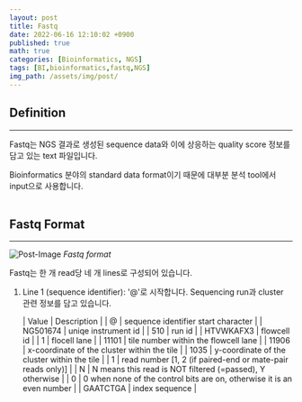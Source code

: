 ```yaml
---
layout: post
title: Fastq
date: 2022-06-16 12:10:02 +0900
published: true
math: true
categories: [Bioinformatics, NGS]
tags: [BI,bioinformatics,fastq,NGS]
img_path: /assets/img/post/
---
```


## Definition
***

 Fastq는 NGS 결과로 생성된 sequence data와 이에 상응하는 quality score 정보를 담고 있는 text 파일입니다.

 Bioinformatics 분야의 standard data format이기 때문에 대부분 분석 tool에서 input으로 사용합니다.
 <br><br>


## Fastq Format
***

 ![Post-Image](Fastq_format.png)
 _Fastq format_
 
 Fastq는 한 개 read당 네 개 lines로 구성되어 있습니다.

 1. Line 1 (sequence identifier): '@'로 시작합니다. Sequencing run과 cluster 관련 정보를 담고 있습니다.<br>

    | Value | Description |
    | @ | sequence identifier start character |
    | NG501674 | uniqe instrument id | 
    | 510 | run id |
    | HTVWKAFX3 | flowcell id |
    | 1 | flocell lane |
    | 11101 | tile number within the flowcell lane |
    | 11906 | x-coordinate of the cluster within the tile |
    | 1035 | y-coordinate of the cluster within the tile |
    | 1 | read number [1, 2 (if paired-end or mate-pair reads only)] |
    | N | N means this read is NOT filtered (=passed), Y otherwise |
    | 0 | 0 when none of the control bits are on, otherwise it is an even number |
    | GAATCTGA | index sequence |



<br><br>


